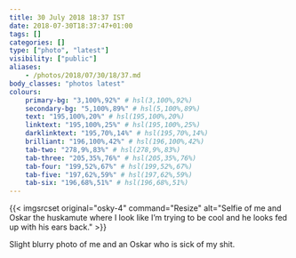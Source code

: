 ```yaml
---
title: 30 July 2018 18:37 IST
date: 2018-07-30T18:37:47+01:00
tags: []
categories: []
type: ["photo", "latest"]
visibility: ["public"]
aliases:
    - /photos/2018/07/30/18/37.md
body_classes: "photos latest"
colours:
    primary-bg: "3,100%,92%" # hsl(3,100%,92%)
    secondary-bg: "5,100%,89%" # hsl(5,100%,89%)
    text: "195,100%,20%" # hsl(195,100%,20%)
    linktext: "195,100%,25%" # hsl(195,100%,25%)
    darklinktext: "195,70%,14%" # hsl(195,70%,14%)
    brilliant: "196,100%,42%" # hsl(196,100%,42%)
    tab-two: "278,9%,83%" # hsl(278,9%,83%)
    tab-three: "205,35%,76%" # hsl(205,35%,76%)
    tab-four: "199,52%,67%" # hsl(199,52%,67%)
    tab-five: "197,62%,59%" # hsl(197,62%,59%)
    tab-six: "196,68%,51%" # hsl(196,68%,51%)
---
```


{{< imgsrcset original="osky-4" command="Resize" alt="Selfie of me and Oskar the huskamute where I look like I’m trying to be cool and he looks fed up with his ears back." >}}

Slight blurry photo of me and an Oskar who is sick of my shit.
